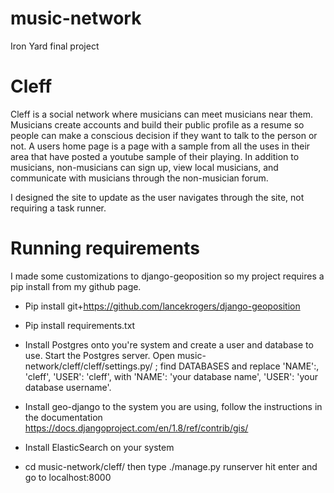# music-network

Iron Yard final project

# Cleff

Cleff is a social network where musicians can meet musicians near them.  Musicians create accounts and 
build their public profile as a resume so people can make a conscious decision if they want to talk to the 
person or not.  A users home page is a page with a sample from all the uses in their area that have posted a
youtube sample of their playing. In addition to musicians, non-musicians can sign up, view local musicians,
and communicate with musicians through the non-musician forum.  

I designed the site to update as the user navigates through the site, not requiring a task runner. 


# Running requirements

I made some customizations to django-geoposition so my project requires a pip install from my github page. 

* Pip install git+https://github.com/lancekrogers/django-geoposition

* Pip install requirements.txt

* Install Postgres onto you're system and create a user and database to use.
  Start the Postgres server.  Open music-network/cleff/cleff/settings.py/ ;
  find DATABASES and replace 'NAME':, 'cleff',  'USER': 'cleff', with 
  'NAME': 'your database name', 'USER': 'your database username'.

* Install geo-django to the system you are using, follow the 
  instructions in the documentation 
  https://docs.djangoproject.com/en/1.8/ref/contrib/gis/

* Install ElasticSearch on your system 

* cd music-network/cleff/ 
  then type ./manage.py runserver
  hit enter and go to localhost:8000

